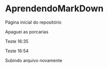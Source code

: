# AprendendoMarkDown

Página inicial do repositório

Apaguei as porcarias

Teste 16:35

Teste 16:54

Subindo arquivo novamente